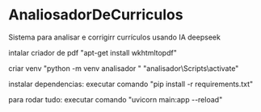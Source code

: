 # AnaliosadorDeCurriculos
 Sistema para analisar e corrigirr currículos usando IA deepseek


 intalar criador de pdf
 "apt-get install wkhtmltopdf"

criar venv
"python -m venv analisador "
"analisador\Scripts\activate"


instalar dependencias: executar comando 
"pip install -r requirements.txt"

para rodar tudo: executar comando 
"uvicorn main:app --reload" 